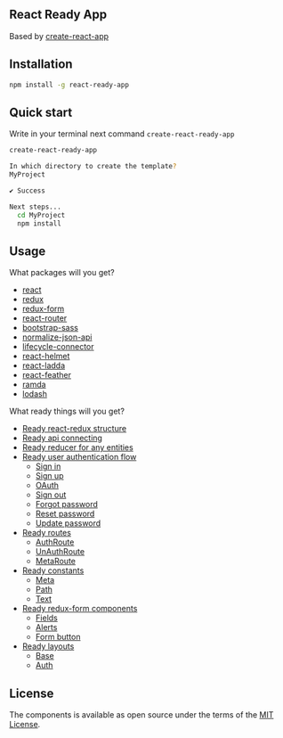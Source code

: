 ## React Ready App

Based by [create-react-app](https://github.com/facebookincubator/create-react-app)

## Installation
```bash
npm install -g react-ready-app
````

## Quick start
Write in your terminal next command ```create-react-ready-app```
```bash
create-react-ready-app

In which directory to create the template?
MyProject

✔ Success

Next steps...
  cd MyProject
  npm install
````

## Usage

What packages will you get?

* [react](https://github.com/facebook/react)
* [redux](https://github.com/reactjs/redux)
* [redux-form](https://github.com/erikras/redux-form)
* [react-router](https://github.com/ReactTraining/react-router)
* [bootstrap-sass](https://github.com/twbs/bootstrap-sass)
* [normalize-json-api](https://github.com/prenaudin/normalize-json-api)
* [lifecycle-connector](https://github.com/bezrukavyi/lifecycle-connector)
* [react-helmet](https://github.com/nfl/react-helmet)
* [react-ladda](https://github.com/jsdir/react-ladda)
* [react-feather](https://github.com/carmelopullara/react-feather)
* [ramda](https://github.com/ramda/ramda)
* [lodash](https://github.com/lodash/lodash)

What ready things will you get?

* [Ready react-redux structure](cart)
* [Ready api connecting](cart)
* [Ready reducer for any entities](cart)
* [Ready user authentication flow](cart)
  - [Sign in](cart)
  - [Sign up](cart)
  - [OAuth](cart)
  - [Sign out](cart)
  - [Forgot password](cart)
  - [Reset password](cart)
  - [Update password](cart)
* [Ready routes](cart)
  - [AuthRoute](cart)
  - [UnAuthRoute](cart)
  - [MetaRoute](cart)
* [Ready constants](cart)
  - [Meta](cart)
  - [Path](cart)
  - [Text](cart)
* [Ready redux-form components](cart)
  - [Fields](cart)
  - [Alerts](cart)
  - [Form button](cart)
* [Ready layouts](cart)
  - [Base](cart)
  - [Auth](cart)
## License

The components is available as open source under the terms of the [MIT License](http://opensource.org/licenses/MIT).
